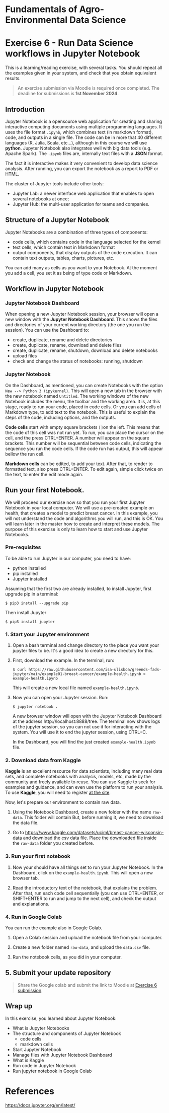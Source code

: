 # Fundamentals of Agro-Environmental Data Science

# Exercise 6 - Run Data Science workflows in Jupyter Notebook 

This is a learning/reading exercise, with several tasks. You should repeat all 
the examples given in your system, and check that you obtain equivalent results.

> An exercise submission via Moodle is required once completed. The deadline for submissions is **1st November 2024**.


## Introduction

Jupyter Notebook is a opensource web application for creating and sharing interactive
computing documents using multiple programming languages. It uses the file format
`.ipynb`, which combines text (in markdown format), code, and outputs in a single 
file. The code can be in more that 40 different languages (R, Julia, Scala, etc...), 
although in this course we will use **python**. Jupyter Notebook also integrates 
well with big data tools (e.g. Apache Spark). The `.ipynb` files are, internally 
text files with a **JSON** format.

The fact it is interactive makes it very convenient to develop data science analysis.
After running, you can export the notebook as a report to PDF or HTML.

The cluster of Jupyter tools include other tools:
- Jupyter Lab: a newer interface web application that enables to open several notebooks 
at once;
- Jupyter Hub: the multi-user application for teams and companies.

## Structure of a Jupyter Notebook

Jupyter Notebooks are a combination of three types of components:
- code cells, which contains code in the language selected for the kernel
- text cells, which contain text in Markdown format
- output components, that display outputs of the code execution. It can contain 
text outputs, tables, charts, pictures, etc.

You can add many as cells as you want to your Notebook. At the moment you add a 
cell, you set it as being of type code or Markdown.

## Workflow in Jupyter Notebook

### Jupyter Notebook Dashboard
When opening a new Jupyter Notebook session, your browser will open a new window 
with the **Jupyter Notebook Dashboard**. This shows the files and directories of your 
current working directory (the one you run the session). You can use the Dashboard to:
- create, duplicate, rename and delete directories
- create, duplicate, rename, download and delete files
- create, duplicate, rename, shutdown, download and delete notebooks
- upload files
- check and change the status of notebooks: running, shutdown

### Jupyter Notebook

On the Dashboard, as mentioned, you can create Notebooks with the option 
`New --> Python 3 (ipykernel)`. This will open a new tab in the browser with the 
new notebook named `Untitled`. The working windows of the new Notebook includes 
the menu, the toolbar and the working area. It is, at this stage, ready to run 
your code, placed in code cells. Or you can add cells of Markdown type, to add 
text to the notebook. This is useful to explain the steps of the code, including 
options, and the outputs.

**Code cells** start with empty square brackets `[]`on the left. This means that the 
code of this cell was not run yet. To run, you can place the cursor on the cell, 
and the press CTRL+ENTER. A number will appear on the square brackets. This number
will be sequential between code cells, indicating the sequence you run the code
cells. If the code run has output, this will appear bellow the run cell.

**Markdown cells** can be edited, to add your text. After that, to render to formatted
text, also press CTRL+ENTER. To edit again, simple click twice on the text, to 
enter the edit mode again.

## Run your first Notebook. 

We will proceed our exercise now so that you run your first Jupyter Notebook in 
your local computer. We will use a pre-created example on health, that creates 
a model to predict breast cancer. In this example, you will not understand the code
and algorithms you will run, and this is OK. You will learn later in the master
how to create and interpret these models. The purpose of this exercise is only
to learn how to start and use Jupyter Notebooks.

### Pre-requisites

To be able to run Jupyter in our computer, you need to have:
- python installed
- pip installed
- Jupyter installed

Assuming that the first two are already installed, to install Jupyter, first 
upgrade pip in a terminal:
```
$ pip3 install --upgrade pip
```
Then install Jupyter
```
$ pip3 install jupyter
```

### 1. Start your Jupyter environment

1. Open a bash terminal and change directory to the place you want your jupyter 
files to be. It's a good idea to create a new directory for this.

2. First, download the example. In the terminal, run:
   ```
   $ curl https://raw.githubusercontent.com/isa-ulisboa/greends-fads-jupyter/main/example01-breast-cancer/example-health.ipynb > example-health.ipynb
   ```
   This will create a new local file named `example-health.ipynb`.

3. Now you can open your Jupyter session. Run:
   ```
   $ jupyter notebook .
   ```
   A new browser window will open with the Jupyter Notebook Dashboard at the 
   address http://localhost:8888/tree. 
   The terminal now shows logs of the jupyter session, so you can not use it for 
   interacting with the system. You will use it to end the jupyter session, using CTRL+C.

   In the Dashboard, you will find the just created `example-health.ipynb` file.

### 2. Download data from Kaggle

**Kaggle** is an excellent resource for data scientists, including many real data 
sets, and complete notebooks with analysis, models, etc, made by the community 
and freely available to reuse. You can use Kaggle to seek for examples and guidance, 
and can even use the platform to run your analysis. To use **Kaggle**, you will 
need to register [at the site](https://www.kaggle.com). 

Now, let's prepare our environment to contain raw data. 

1. Using the Notebook Dashboard, create a new folder with the name `raw-data`. This 
folder will contain  But, before running it, we need to download the data file. 

2. Go to
https://www.kaggle.com/datasets/uciml/breast-cancer-wisconsin-data and download 
the csv data file. Place the downloaded file inside the `raw-data` folder you created before. 

### 3. Run your first notebook

1. Now your should have all things set to run your Jupyter Notebook. In the Dashboard,
click on the `example-health.ipynb`. This will open a new browser tab.

2. Read the introductory text of the notebook, that explains the problem. After 
that, run each code cell sequentially (you can use CTRL+ENTER, or SHIFT+ENTER to 
run and jump to the next cell), and check the output and explanations.

### 4. Run in Google Colab

You can run the example also in Google Colab.

1. Open a Colab session and upload the notebook file from your computer.

2. Create a new folder named `raw-data`, and upload the `data.csv` file.

3. Run the notebook cells, as you did in your computer.

## 5. Submit your update repository
> Share the Google colab and submit the link to Moodle at [Exercise 6 submission](https://elearning.ulisboa.pt/mod/assign/view.php?id=476839).


## Wrap up
In this exercise, you learned about Jupyter Notebook:
- What is Jupyter Notebooks
- The structure and components of Jupyter Notebook
  - code cells
  - markdown cells
- Start Jupyter Notebook
- Manage files with Jupyter Notebook Dashboard
- What is Kaggle 
- Run code in Jupyter Notebook
- Run jupyter notebook in Google Colab

# References
https://docs.jupyter.org/en/latest/  









